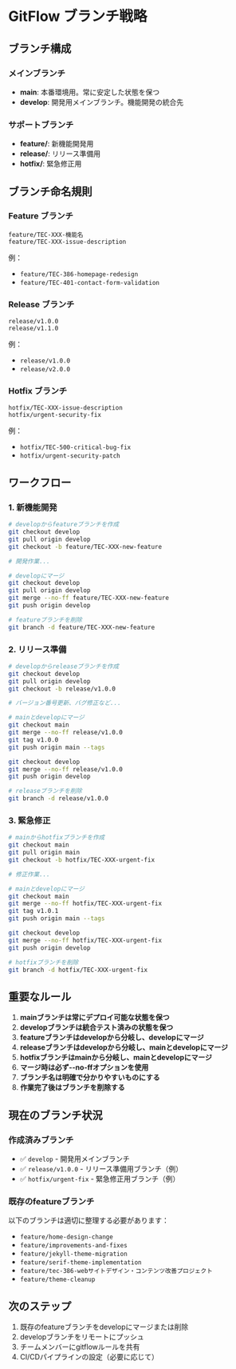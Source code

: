 # GitFlow ブランチ戦略

## ブランチ構成

### メインブランチ
- **main**: 本番環境用。常に安定した状態を保つ
- **develop**: 開発用メインブランチ。機能開発の統合先

### サポートブランチ
- **feature/**: 新機能開発用
- **release/**: リリース準備用
- **hotfix/**: 緊急修正用

## ブランチ命名規則

### Feature ブランチ
```
feature/TEC-XXX-機能名
feature/TEC-XXX-issue-description
```
例：
- `feature/TEC-386-homepage-redesign`
- `feature/TEC-401-contact-form-validation`

### Release ブランチ
```
release/v1.0.0
release/v1.1.0
```
例：
- `release/v1.0.0`
- `release/v2.0.0`

### Hotfix ブランチ
```
hotfix/TEC-XXX-issue-description
hotfix/urgent-security-fix
```
例：
- `hotfix/TEC-500-critical-bug-fix`
- `hotfix/urgent-security-patch`

## ワークフロー

### 1. 新機能開発
```bash
# developからfeatureブランチを作成
git checkout develop
git pull origin develop
git checkout -b feature/TEC-XXX-new-feature

# 開発作業...

# developにマージ
git checkout develop
git pull origin develop
git merge --no-ff feature/TEC-XXX-new-feature
git push origin develop

# featureブランチを削除
git branch -d feature/TEC-XXX-new-feature
```

### 2. リリース準備
```bash
# developからreleaseブランチを作成
git checkout develop
git pull origin develop
git checkout -b release/v1.0.0

# バージョン番号更新、バグ修正など...

# mainとdevelopにマージ
git checkout main
git merge --no-ff release/v1.0.0
git tag v1.0.0
git push origin main --tags

git checkout develop
git merge --no-ff release/v1.0.0
git push origin develop

# releaseブランチを削除
git branch -d release/v1.0.0
```

### 3. 緊急修正
```bash
# mainからhotfixブランチを作成
git checkout main
git pull origin main
git checkout -b hotfix/TEC-XXX-urgent-fix

# 修正作業...

# mainとdevelopにマージ
git checkout main
git merge --no-ff hotfix/TEC-XXX-urgent-fix
git tag v1.0.1
git push origin main --tags

git checkout develop
git merge --no-ff hotfix/TEC-XXX-urgent-fix
git push origin develop

# hotfixブランチを削除
git branch -d hotfix/TEC-XXX-urgent-fix
```

## 重要なルール

1. **mainブランチは常にデプロイ可能な状態を保つ**
2. **developブランチは統合テスト済みの状態を保つ**
3. **featureブランチはdevelopから分岐し、developにマージ**
4. **releaseブランチはdevelopから分岐し、mainとdevelopにマージ**
5. **hotfixブランチはmainから分岐し、mainとdevelopにマージ**
6. **マージ時は必ず--no-ffオプションを使用**
7. **ブランチ名は明確で分かりやすいものにする**
8. **作業完了後はブランチを削除する**

## 現在のブランチ状況

### 作成済みブランチ
- ✅ `develop` - 開発用メインブランチ
- ✅ `release/v1.0.0` - リリース準備用ブランチ（例）
- ✅ `hotfix/urgent-fix` - 緊急修正用ブランチ（例）

### 既存のfeatureブランチ
以下のブランチは適切に整理する必要があります：
- `feature/home-design-change`
- `feature/improvements-and-fixes`
- `feature/jekyll-theme-migration`
- `feature/serif-theme-implementation`
- `feature/tec-386-webサイトデザイン・コンテンツ改善プロジェクト`
- `feature/theme-cleanup`

## 次のステップ

1. 既存のfeatureブランチをdevelopにマージまたは削除
2. developブランチをリモートにプッシュ
3. チームメンバーにgitflowルールを共有
4. CI/CDパイプラインの設定（必要に応じて）

